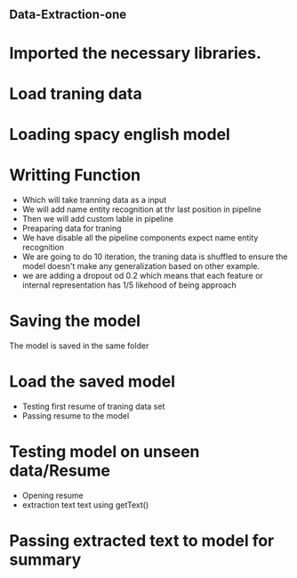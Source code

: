 ## Data-Extraction-one
# Imported the necessary libraries.
# Load traning data
# Loading spacy english model
# Writting Function
- Which will take tranning data as a input
- We will add name entity recognition at thr last position in pipeline
- Then we will add custom lable in pipeline
- Preaparing data for traning
- We have disable all the pipeline components expect name entity recognition
- We are going to do 10 iteration, the traning data is shuffled to ensure the model doesn't make any generalization based on other example.
- we are adding a dropout od 0.2 which means that each feature or internal representation has 1/5 likehood of being approach

# Saving the model 
The model is saved in the same folder
# Load the saved model
- Testing first resume of traning data set
- Passing resume to the model
# Testing model on unseen data/Resume
- Opening resume
- extraction text text using getText()
# Passing extracted text to model for summary
